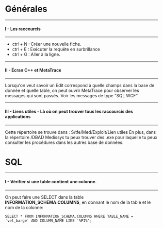# Générales
***
#### I - Les raccourcis
***
- ctrl + N : Créer une nouvelle fiche.
- ctrl + E : Exécuter la requête en surbrillance
- ctrl + G : Aller à la ligne. 

***
#### II - Écran C++ et MetaTrace
***
Lorsqu'on veut savoir un Edit correspond à quelle champs dans la base de donnée et quelle table, on peut ouvrir MetaTrace pour observer les messages qui sont passés. Voir les messages de type "SQL WCF".

***
#### III - Liens utiles - Là où on peut trouver tous les raccourcis des applications
***
Cette répertoire se trouve dans : S/tfe/Med/Exploit/Lien utiles 
En plus, dans la répertoire /DBAD Medissys tu peux trouver des .exe pour laquelle tu peux consulter les procédures dans les autres base de données.

# SQL
***
#### I - Vérifier si une table contient une colonne.
***
On peut faire une SELECT dans la table __INFORMATION_SCHEMA.COLUMNS__, en donnant le nom de la table et le nom de la colonne: 
````
SELECT * FROM INFORMATION_SCHEMA.COLUMNS WHERE TABLE_NAME = 'vet_barge' AND COLUMN_NAME LIKE '%PI%';
````

